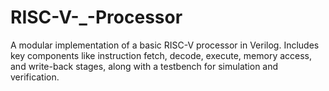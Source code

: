 # RISC-V-_-Processor
A modular implementation of a basic RISC-V processor in Verilog. Includes key components like instruction fetch, decode, execute, memory access, and write-back stages, along with a testbench for simulation and verification.
